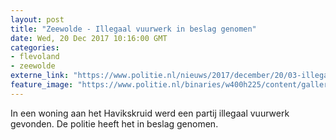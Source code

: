 ```yaml
---
layout: post
title: "Zeewolde - Illegaal vuurwerk in beslag genomen"
date: Wed, 20 Dec 2017 10:16:00 GMT
categories: 
- flevoland 
- zeewolde 
externe_link: "https://www.politie.nl/nieuws/2017/december/20/03-illegaal-vuurwerk-in-beslag-genomen.html"
feature_image: "https://www.politie.nl/binaries/w400h225/content/gallery/politie/nieuws/2017/december/02-on/illegaal-vuurwerk-almelo.jpg"
---
```


In een woning aan het Havikskruid werd een partij illegaal vuurwerk gevonden. De politie heeft het in beslag genomen.
